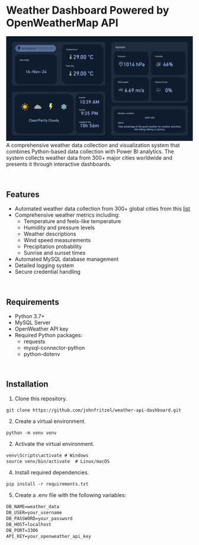 # Weather Dashboard Powered by OpenWeatherMap API
!["Dashboard"](preview.png)
A comprehensive weather data collection and visualization system that combines Python-based data collection with Power BI analytics. The system collects weather data from 300+ major cities worldwide and presents it through interactive dashboards.

&nbsp;
## Features
- Automated weather data collection from 300+ global cities from this [list](https://openweathermap.org/storage/app/media/cities_list.xlsx)
- Comprehensive weather metrics including:
  - Temperature and feels-like temperature
  - Humidity and pressure levels
  - Weather descriptions
  - Wind speed measurements
  - Precipitation probability
  - Sunrise and sunset times
- Automated MySQL database management
- Detailed logging system
- Secure credential handling

&nbsp;
## Requirements
- Python 3.7+
- MySQL Server
- OpenWeather API key
- Required Python packages:
  - requests
  - mysql-connector-python
  - python-dotenv

&nbsp;
## Installation
1. Clone this repository.
```
git clone https://github.com/johnfritzel/weather-api-dashboard.git
```

2. Create a virtual environment.
```
python -m venv venv
```

2. Activate the virtual environment.
```
venv\Scripts\activate # Windows
source venv/bin/activate  # Linux/macOS
```

4. Install required dependencies.
```
pip install -r requirements.txt
```

5. Create a .env file with the following variables:
```
DB_NAME=weather_data
DB_USER=your_username
DB_PASSWORD=your_password
DB_HOST=localhost
DB_PORT=3306
API_KEY=your_openweather_api_key
```


